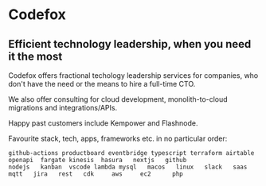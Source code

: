 # Codefox
## Efficient technology leadership, when you need it the most
Codefox offers fractional techology leadership services for companies, who don't have the need or the means to hire a full-time CTO.

We also offer consulting for cloud development, monolith-to-cloud migrations and integrations/APIs.

Happy past customers include Kempower and Flashnode.

Favourite stack, tech, apps, frameworks etc. in no particular order:

```
github-actions productboard eventbridge typescript terraform airtable openapi  fargate kinesis  hasura   nextjs   github
nodejs   kanban  vscode lambda mysql   macos   linux   slack   saas    mqtt   jira   rest   cdk     aws     ec2      php
```
